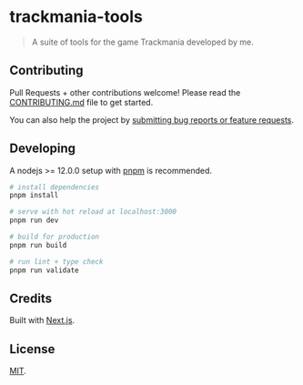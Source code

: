 # trackmania-tools

> A suite of tools for the game Trackmania developed by me.

## Contributing

Pull Requests + other contributions welcome! Please read the [CONTRIBUTING.md](CONTRIBUTING.md) file to get started.

You can also help the project by [submitting bug reports or feature requests](https://github.com/resir014/TMViz/issues/new/choose).

## Developing

A nodejs >= 12.0.0 setup with [pnpm](https://pnpm.io/) is recommended.

```bash
# install dependencies
pnpm install

# serve with hot reload at localhost:3000
pnpm run dev

# build for production
pnpm run build

# run lint + type check
pnpm run validate
```

## Credits

Built with [Next.js](https://nextjs.org/).

## License

[MIT](LICENSE).
